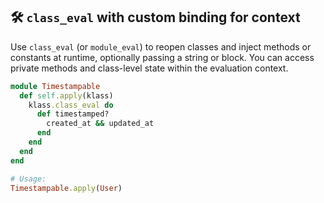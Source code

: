 ## 🛠️ `class_eval` with custom binding for context
Use `class_eval` (or `module_eval`) to reopen classes and inject methods or constants at runtime, optionally passing a string or block. You can access private methods and class-level state within the evaluation context.

```ruby
module Timestampable
  def self.apply(klass)
    klass.class_eval do
      def timestamped?
        created_at && updated_at
      end
    end
  end
end

# Usage:
Timestampable.apply(User)
```